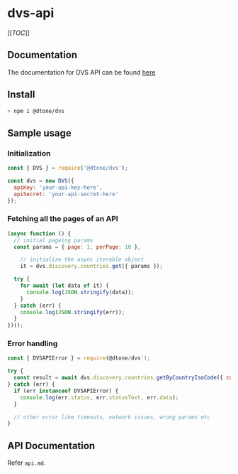 # dvs-api

[[_TOC_]]

## Documentation
The documentation for DVS API can be found [here][apidocs]

## Install
```bash
> npm i @dtone/dvs
```

## Sample usage

### Initialization
```javascript
const { DVS } = require('@dtone/dvs');

const dvs = new DVS({
  apiKey: 'your-api-key-here',
  apiSecret: 'your-api-secret-here'
});
```

### Fetching all the pages of an API
```javascript
(async function () {
  // initial pageing params
  const params = { page: 1, perPage: 10 },

    // initialize the async iterable object
    it = dvs.discovery.countries.get({ params });

  try {
    for await (let data of it) {
      console.log(JSON.stringify(data));
    }
  } catch (err) {
    console.log(JSON.stringify(err));
  }
})();
```

### Error handling
```javascript
const { DVSAPIError } = require(@dtone/dvs');

try {
  const result = await dvs.discovery.countries.getByCountryIsoCode({ countryIsoCode: 'SGP' });
} catch (err) {
  if (err instanceof DVSAPIError) {
    console.log(err.status, err.statusText, err.data);
  }

  // other error like timeouts, network issues, wrong params etc
}
```

## API Documentation
Refer `api.md`.

[apidocs]: https://dvs-api-doc.dtone.com
